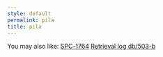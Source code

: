 ```yaml
---
style: default
permalink: pila
title: pila
---
```

You may also like:
[SPC-1764](http://scp-wiki.net/scp-1764)
[Retrieval log db/503-b](http://scp-wiki.net/retrieval-log-db-503-b)
